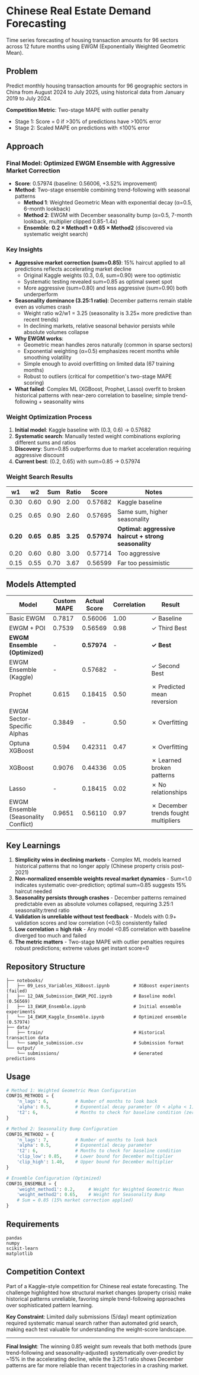 # Chinese Real Estate Demand Forecasting

Time series forecasting of housing transaction amounts for 96 sectors across 12 future months using EWGM (Exponentially Weighted Geometric Mean).

## Problem

Predict monthly housing transaction amounts for 96 geographic sectors in China from August 2024 to July 2025, using historical data from January 2019 to July 2024.

**Competition Metric**: Two-stage MAPE with outlier penalty
- Stage 1: Score = 0 if >30% of predictions have >100% error
- Stage 2: Scaled MAPE on predictions with ≤100% error

## Approach

### Final Model: Optimized EWGM Ensemble with Aggressive Market Correction
- **Score**: 0.57974 (baseline: 0.56006, +3.52% improvement)
- **Method**: Two-stage ensemble combining trend-following with seasonal patterns
  - **Method 1**: Weighted Geometric Mean with exponential decay (α=0.5, 6-month lookback)
  - **Method 2**: EWGM with December seasonality bump (α=0.5, 7-month lookback, multiplier clipped 0.85-1.4x)
  - **Ensemble**: **0.2 × Method1 + 0.65 × Method2** (discovered via systematic weight search)

### Key Insights
- **Aggressive market correction (sum=0.85)**: 15% haircut applied to all predictions reflects accelerating market decline
  - Original Kaggle weights (0.3, 0.6, sum=0.90) were too optimistic
  - Systematic testing revealed sum=0.85 as optimal sweet spot
  - More aggressive (sum=0.80) and less aggressive (sum=0.90) both underperform
- **Seasonality dominance (3.25:1 ratio)**: December patterns remain stable even as volumes crash
  - Weight ratio w2/w1 = 3.25 (seasonality is 3.25× more predictive than recent trends)
  - In declining markets, relative seasonal behavior persists while absolute volumes collapse
- **Why EWGM works**: 
  - Geometric mean handles zeros naturally (common in sparse sectors)
  - Exponential weighting (α=0.5) emphasizes recent months while smoothing volatility
  - Simple enough to avoid overfitting on limited data (67 training months)
  - Robust to outliers (critical for competition's two-stage MAPE scoring)
- **What failed**: Complex ML (XGBoost, Prophet, Lasso) overfit to broken historical patterns with near-zero correlation to baseline; simple trend-following + seasonality wins

### Weight Optimization Process
1. **Initial model**: Kaggle baseline with (0.3, 0.6) → 0.57682
2. **Systematic search**: Manually tested weight combinations exploring different sums and ratios
3. **Discovery**: Sum=0.85 outperforms due to market acceleration requiring aggressive discount
4. **Current best**: (0.2, 0.65) with sum=0.85 → 0.57974

### Weight Search Results
| w1 | w2 | Sum | Ratio | Score | Notes |
|----|----|-----|-------|-------|-------|
| 0.30 | 0.60 | 0.90 | 2.00 | 0.57682 | Kaggle baseline |
| 0.25 | 0.65 | 0.90 | 2.60 | 0.57695 | Same sum, higher seasonality |
| **0.20** | **0.65** | **0.85** | **3.25** | **0.57974** | **Optimal: aggressive haircut + strong seasonality** |
| 0.20 | 0.60 | 0.80 | 3.00 | 0.57714 | Too aggressive |
| 0.15 | 0.55 | 0.70 | 3.67 | 0.56599 | Far too pessimistic |

## Models Attempted

| Model | Custom MAPE | Actual Score | Correlation | Result |
|-------|-----------|--------------|-------------|---------|
| Basic EWGM | 0.7817 | 0.56006 | 1.00 | ✓ Baseline |
| EWGM + POI | 0.7539 | 0.56569 | 0.98 | ✓ Third Best |
| **EWGM Ensemble (Optimized)** | - | **0.57974** | - | **✓ Best** |
| EWGM Ensemble (Kaggle) | - | 0.57682 | - | ✓ Second Best |
| Prophet | 0.615 | 0.18415 | 0.50 | ✗ Predicted mean reversion |
| EWGM Sector-Specific Alphas | 0.3849 | - | 0.50 | ✗ Overfitting |
| Optuna XGBoost | 0.594 | 0.42311 | 0.47 | ✗ Overfitting |
| XGBoost | 0.9076 | 0.44336 | 0.05 | ✗ Learned broken patterns |
| Lasso | - | 0.18415 | 0.02 | ✗ No relationships |
| EWGM Ensemble (Seasonality Conflict) | 0.9651 | 0.56110 | 0.97 | ✗ December trends fought multipliers |

## Key Learnings

1. **Simplicity wins in declining markets** - Complex ML models learned historical patterns that no longer apply (Chinese property crisis post-2021)
2. **Non-normalized ensemble weights reveal market dynamics** - Sum<1.0 indicates systematic over-prediction; optimal sum=0.85 suggests 15% haircut needed
3. **Seasonality persists through crashes** - December patterns remained predictable even as absolute volumes collapsed, requiring 3.25:1 seasonality:trend ratio
4. **Validation is unreliable without test feedback** - Models with 0.9+ validation scores and low correlation (<0.5) consistently failed
5. **Low correlation = high risk** - Any model <0.85 correlation with baseline diverged too much and failed
6. **The metric matters** - Two-stage MAPE with outlier penalties requires robust predictions; extreme values get instant score=0

## Repository Structure

```
├── notebooks/
│   ├── 09_Less_Variables_XGBoost.ipynb         # XGBoost experiments (failed)
│   ├── 12_DAN_Submission_EWGM_POI.ipynb        # Baseline model (0.56569)
│   ├── 13_EWGM_Ensemble.ipynb                  # Initial ensemble experiments
│   └── 14_EWGM_Kaggle_Ensemble.ipynb           # Optimized ensemble (0.57974)
├── data/
│   ├── train/                                  # Historical transaction data
│   └── sample_submission.csv                   # Submission format
└── output/
    └── submissions/                            # Generated predictions
```

## Usage

```python
# Method 1: Weighted Geometric Mean Configuration
CONFIG_METHOD1 = {
    'n_lags': 6,          # Number of months to look back
    'alpha': 0.5,         # Exponential decay parameter (0 < alpha < 1)
    't2': 6,              # Months to check for baseline condition (zero-handling)
}

# Method 2: Seasonality Bump Configuration
CONFIG_METHOD2 = {
    'n_lags': 7,          # Number of months to look back
    'alpha': 0.5,         # Exponential decay parameter
    't2': 6,              # Months to check for baseline condition
    'clip_low': 0.85,     # Lower bound for December multiplier
    'clip_high': 1.40,    # Upper bound for December multiplier
}

# Ensemble Configuration (Optimized)
CONFIG_ENSEMBLE = {
    'weight_method1': 0.2,     # Weight for Weighted Geometric Mean
    'weight_method2': 0.65,    # Weight for Seasonality Bump
    # Sum = 0.85 (15% market correction applied)
}
```

## Requirements

```
pandas
numpy
scikit-learn
matplotlib
```

## Competition Context

Part of a Kaggle-style competition for Chinese real estate forecasting. The challenge highlighted how structural market changes (property crisis) make historical patterns unreliable, favoring simple trend-following approaches over sophisticated pattern learning.

**Key Constraint**: Limited daily submissions (5/day) meant optimization required systematic manual search rather than automated grid search, making each test valuable for understanding the weight-score landscape.

---

**Final Insight**: The winning 0.85 weight sum reveals that both methods (pure trend-following and seasonality-adjusted) systematically over-predict by ~15% in the accelerating decline, while the 3.25:1 ratio shows December patterns are far more reliable than recent trajectories in a crashing market.